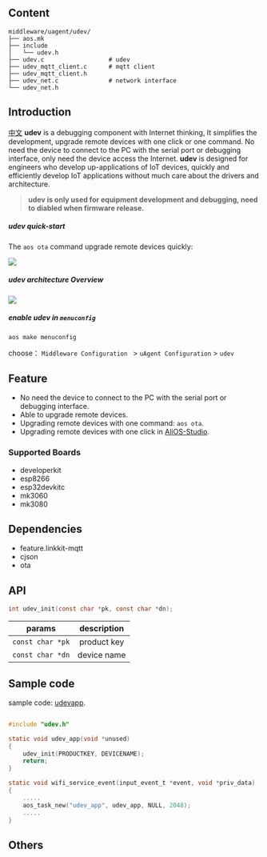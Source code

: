 ## Content

```
middleware/uagent/udev/
├── aos.mk
├── include
│   └── udev.h
├── udev.c                  # udev
├── udev_mqtt_client.c      # mqtt client
├── udev_mqtt_client.h
├── udev_net.c              # network interface
└── udev_net.h
```

## Introduction

[中文](./README-zh.md)
**udev** is a debugging component with Internet thinking, It simplifies the development, upgrade remote devices with one click or one command. No need the device to connect to the PC with the serial port or debugging interface, only need the device access the Internet. **udev** is designed for engineers who develop up-applications of IoT devices, quickly and efficiently develop IoT applications without much care about the drivers and architecture.

> **udev is only used for equipment development and debugging, need to diabled when firmware release.**

##### udev quick-start

The `aos ota` command upgrade remote devices quickly:

![](https://img.alicdn.com/tfs/TB1GINADwTqK1RjSZPhXXXfOFXa-919-571.gif)


##### udev architecture Overview

![](https://img.alicdn.com/tfs/TB1NMk4DlLoK1RjSZFuXXXn0XXa-526-329.png)

##### enable udev in `menuconfig`

```
aos make menuconfig
```

choose：
`Middleware Configuration ` > `uAgent Configuration` > `udev`

## Feature

- No need the device to connect to the PC with the serial port or debugging interface.
- Able to upgrade remote devices.
- Upgrading remote devices with one command: `aos ota`.
- Upgrading remote devices with one click in [AliOS-Studio](https://marketplace.visualstudio.com/items?itemName=alios.alios-studio).

### Supported Boards

- developerkit
- esp8266
- esp32devkitc
- mk3060
- mk3080

## Dependencies

- feature.linkkit-mqtt
- cjson
- ota

## API

```c
int udev_init(const char *pk, const char *dn);
```

|params|description|
|:---:|:---:|
|`const char *pk`| product key|
|`const char *dn`| device name|

## Sample code

sample code: [udevapp](../../../app/example/udevapp).

```c

#include "udev.h"

static void udev_app(void *unused)
{
    udev_init(PRODUCTKEY, DEVICENAME);
    return;
}

static void wifi_service_event(input_event_t *event, void *priv_data)
{
    .....
    aos_task_new("udev_app", udev_app, NULL, 2048);
    .....
}
```

## Others
